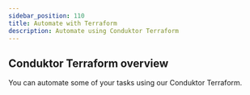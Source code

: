 ```yaml
---
sidebar_position: 110
title: Automate with Terraform
description: Automate using Conduktor Terraform 
---
```


## Conduktor Terraform overview

You can automate some of your tasks using our Conduktor Terraform.
